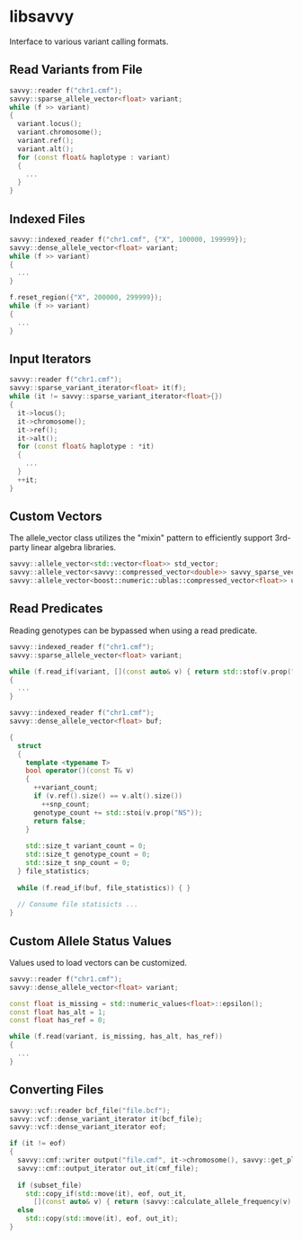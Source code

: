 # libsavvy
Interface to various variant calling formats.


## Read Variants from File 
```c++
savvy::reader f("chr1.cmf");
savvy::sparse_allele_vector<float> variant;
while (f >> variant)
{
  variant.locus();
  variant.chromosome();
  variant.ref();
  variant.alt();
  for (const float& haplotype : variant)
  {
    ...
  }
}
```

## Indexed Files
```c++
savvy::indexed_reader f("chr1.cmf", {"X", 100000, 199999});
savvy::dense_allele_vector<float> variant;
while (f >> variant)
{
  ...
}

f.reset_region({"X", 200000, 299999});
while (f >> variant)
{
  ...
}
```

## Input Iterators 
```c++
savvy::reader f("chr1.cmf");
savvy::sparse_variant_iterator<float> it(f);
while (it != savvy::sparse_variant_iterator<float>{})
{
  it->locus();
  it->chromosome();
  it->ref();
  it->alt();
  for (const float& haplotype : *it)
  {
    ...
  }
  ++it;
}
```

## Custom Vectors
The allele_vector class utilizes the "mixin" pattern to efficiently support 3rd-party linear algebra libraries. 
```c++
savvy::allele_vector<std::vector<float>> std_vector;
savvy::allele_vector<savvy::compressed_vector<double>> savvy_sparse_vector;
savvy::allele_vector<boost::numeric::ublas::compressed_vector<float>> ublas_sparse_vector;
```

## Read Predicates
Reading genotypes can be bypassed when using a read predicate.
```c++
savvy::indexed_reader f("chr1.cmf");
savvy::sparse_allele_vector<float> variant;

while (f.read_if(variant, [](const auto& v) { return std::stof(v.prop("AF")) < 0.1; }))
{
  ...
}
```
```c++
savvy::indexed_reader f("chr1.cmf");
savvy::dense_allele_vector<float> buf;

{
  struct 
  {
    template <typename T>
    bool operator()(const T& v)
    {
      ++variant_count;
      if (v.ref().size() == v.alt().size())
        ++snp_count;
      genotype_count += std::stoi(v.prop("NS"));
      return false;
    }
    
    std::size_t variant_count = 0;
    std::size_t genotype_count = 0;
    std::size_t snp_count = 0;
  } file_statistics;
  
  while (f.read_if(buf, file_statistics)) { }
  
  // Consume file statisicts ...
}
```

## Custom Allele Status Values
Values used to load vectors can be customized.
```c++
savvy::reader f("chr1.cmf");
savvy::dense_allele_vector<float> variant;

const float is_missing = std::numeric_values<float>::epsilon();
const float has_alt = 1;
const float has_ref = 0;

while (f.read(variant, is_missing, has_alt, has_ref))
{
  ...
}
```

## Converting Files
```c++
savvy::vcf::reader bcf_file("file.bcf");
savvy::vcf::dense_variant_iterator it(bcf_file);
savvy::vcf::dense_variant_iterator eof;

if (it != eof)
{
  savvy::cmf::writer output("file.cmf", it->chromosome(), savvy::get_ploidy(bcf_file, *it), bcf_file.samples_begin(), bcf_file.samples_end());
  savvy::cmf::output_iterator out_it(cmf_file);
  
  if (subset_file)
    std::copy_if(std::move(it), eof, out_it, 
      [](const auto& v) { return (savvy::calculate_allele_frequency(v) < 0.1); });
  else
    std::copy(std::move(it), eof, out_it);
}
```
